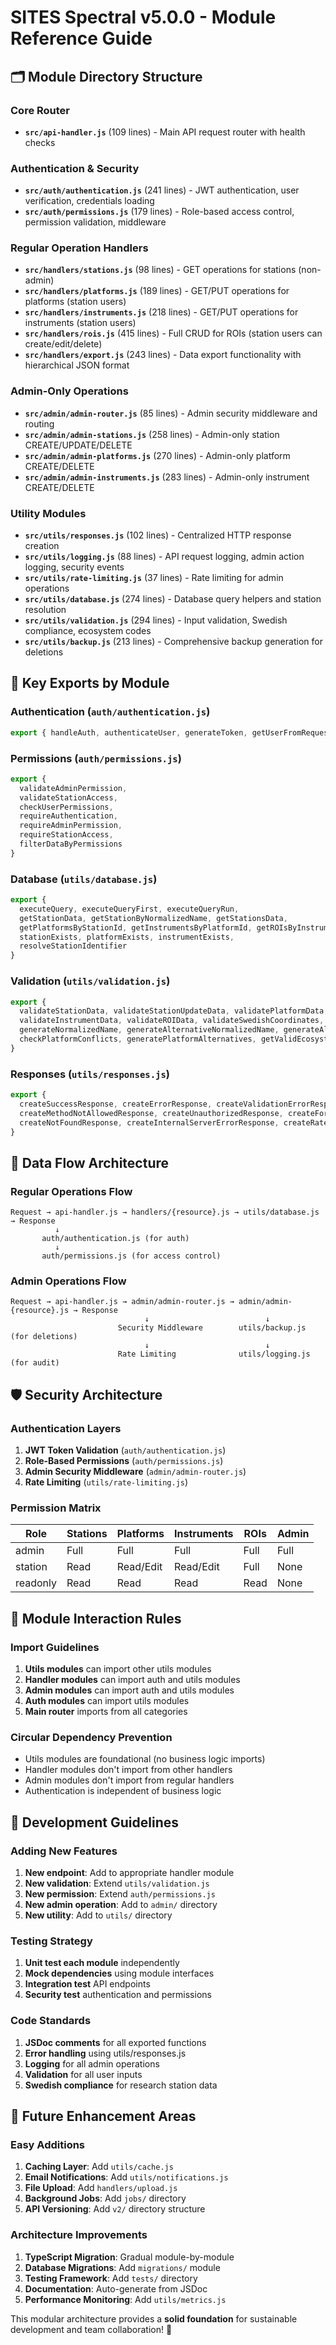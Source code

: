 # SITES Spectral v5.0.0 - Module Reference Guide

## 🗂️ Module Directory Structure

### Core Router
- **`src/api-handler.js`** (109 lines) - Main API request router with health checks

### Authentication & Security
- **`src/auth/authentication.js`** (241 lines) - JWT authentication, user verification, credentials loading
- **`src/auth/permissions.js`** (179 lines) - Role-based access control, permission validation, middleware

### Regular Operation Handlers
- **`src/handlers/stations.js`** (98 lines) - GET operations for stations (non-admin)
- **`src/handlers/platforms.js`** (189 lines) - GET/PUT operations for platforms (station users)
- **`src/handlers/instruments.js`** (218 lines) - GET/PUT operations for instruments (station users)
- **`src/handlers/rois.js`** (415 lines) - Full CRUD for ROIs (station users can create/edit/delete)
- **`src/handlers/export.js`** (243 lines) - Data export functionality with hierarchical JSON format

### Admin-Only Operations
- **`src/admin/admin-router.js`** (85 lines) - Admin security middleware and routing
- **`src/admin/admin-stations.js`** (258 lines) - Admin-only station CREATE/UPDATE/DELETE
- **`src/admin/admin-platforms.js`** (270 lines) - Admin-only platform CREATE/DELETE
- **`src/admin/admin-instruments.js`** (283 lines) - Admin-only instrument CREATE/DELETE

### Utility Modules
- **`src/utils/responses.js`** (102 lines) - Centralized HTTP response creation
- **`src/utils/logging.js`** (88 lines) - API request logging, admin action logging, security events
- **`src/utils/rate-limiting.js`** (37 lines) - Rate limiting for admin operations
- **`src/utils/database.js`** (274 lines) - Database query helpers and station resolution
- **`src/utils/validation.js`** (294 lines) - Input validation, Swedish compliance, ecosystem codes
- **`src/utils/backup.js`** (213 lines) - Comprehensive backup generation for deletions

## 🔑 Key Exports by Module

### Authentication (`auth/authentication.js`)
```javascript
export { handleAuth, authenticateUser, generateToken, getUserFromRequest }
```

### Permissions (`auth/permissions.js`)
```javascript
export {
  validateAdminPermission,
  validateStationAccess,
  checkUserPermissions,
  requireAuthentication,
  requireAdminPermission,
  requireStationAccess,
  filterDataByPermissions
}
```

### Database (`utils/database.js`)
```javascript
export {
  executeQuery, executeQueryFirst, executeQueryRun,
  getStationData, getStationByNormalizedName, getStationsData,
  getPlatformsByStationId, getInstrumentsByPlatformId, getROIsByInstrumentId,
  stationExists, platformExists, instrumentExists,
  resolveStationIdentifier
}
```

### Validation (`utils/validation.js`)
```javascript
export {
  validateStationData, validateStationUpdateData, validatePlatformData,
  validateInstrumentData, validateROIData, validateSwedishCoordinates,
  generateNormalizedName, generateAlternativeNormalizedName, generateAlternativeAcronym,
  checkPlatformConflicts, generatePlatformAlternatives, getValidEcosystemCodes
}
```

### Responses (`utils/responses.js`)
```javascript
export {
  createSuccessResponse, createErrorResponse, createValidationErrorResponse,
  createMethodNotAllowedResponse, createUnauthorizedResponse, createForbiddenResponse,
  createNotFoundResponse, createInternalServerErrorResponse, createRateLimitResponse
}
```

## 🔄 Data Flow Architecture

### Regular Operations Flow
```
Request → api-handler.js → handlers/{resource}.js → utils/database.js → Response
          ↓
       auth/authentication.js (for auth)
          ↓
       auth/permissions.js (for access control)
```

### Admin Operations Flow
```
Request → api-handler.js → admin/admin-router.js → admin/admin-{resource}.js → Response
                              ↓                          ↓
                        Security Middleware        utils/backup.js (for deletions)
                              ↓                          ↓
                        Rate Limiting              utils/logging.js (for audit)
```

## 🛡️ Security Architecture

### Authentication Layers
1. **JWT Token Validation** (`auth/authentication.js`)
2. **Role-Based Permissions** (`auth/permissions.js`)
3. **Admin Security Middleware** (`admin/admin-router.js`)
4. **Rate Limiting** (`utils/rate-limiting.js`)

### Permission Matrix
| Role     | Stations | Platforms | Instruments | ROIs | Admin |
|----------|----------|-----------|-------------|------|-------|
| admin    | Full     | Full      | Full        | Full | Full  |
| station  | Read     | Read/Edit | Read/Edit   | Full | None  |
| readonly | Read     | Read      | Read        | Read | None  |

## 🎯 Module Interaction Rules

### Import Guidelines
1. **Utils modules** can import other utils modules
2. **Handler modules** can import auth and utils modules
3. **Admin modules** can import auth and utils modules
4. **Auth modules** can import utils modules
5. **Main router** imports from all categories

### Circular Dependency Prevention
- Utils modules are foundational (no business logic imports)
- Handler modules don't import from other handlers
- Admin modules don't import from regular handlers
- Authentication is independent of business logic

## 📝 Development Guidelines

### Adding New Features
1. **New endpoint**: Add to appropriate handler module
2. **New validation**: Extend `utils/validation.js`
3. **New permission**: Extend `auth/permissions.js`
4. **New admin operation**: Add to `admin/` directory
5. **New utility**: Add to `utils/` directory

### Testing Strategy
1. **Unit test each module** independently
2. **Mock dependencies** using module interfaces
3. **Integration test** API endpoints
4. **Security test** authentication and permissions

### Code Standards
1. **JSDoc comments** for all exported functions
2. **Error handling** using utils/responses.js
3. **Logging** for all admin operations
4. **Validation** for all user inputs
5. **Swedish compliance** for research station data

## 🚀 Future Enhancement Areas

### Easy Additions
1. **Caching Layer**: Add `utils/cache.js`
2. **Email Notifications**: Add `utils/notifications.js`
3. **File Upload**: Add `handlers/upload.js`
4. **Background Jobs**: Add `jobs/` directory
5. **API Versioning**: Add `v2/` directory structure

### Architecture Improvements
1. **TypeScript Migration**: Gradual module-by-module
2. **Database Migrations**: Add `migrations/` module
3. **Testing Framework**: Add `tests/` directory
4. **Documentation**: Auto-generate from JSDoc
5. **Performance Monitoring**: Add `utils/metrics.js`

This modular architecture provides a **solid foundation** for sustainable development and team collaboration! 🎉